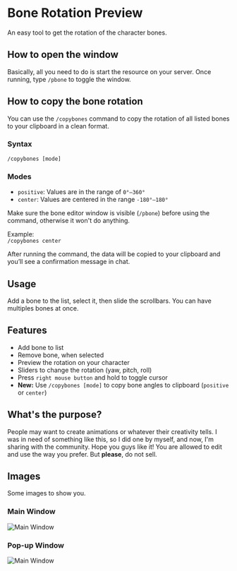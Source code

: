 # Bone Rotation Preview  
An easy tool to get the rotation of the character bones.

## How to open the window  
Basically, all you need to do is start the resource on your server. Once running, type `/pbone` to toggle the window.

## How to copy the bone rotation

You can use the `/copybones` command to copy the rotation of all listed bones to your clipboard in a clean format.

### Syntax
`/copybones [mode]`

### Modes
- `positive`: Values are in the range of `0°–360°`
- `center`: Values are centered in the range `-180°–180°`

Make sure the bone editor window is visible (`/pbone`) before using the command, otherwise it won't do anything.

Example:  
`/copybones center`

After running the command, the data will be copied to your clipboard and you’ll see a confirmation message in chat.

## Usage  
Add a bone to the list, select it, then slide the scrollbars. You can have multiples bones at once.

## Features  
- Add bone to list  
- Remove bone, when selected  
- Preview the rotation on your character  
- Sliders to change the rotation (yaw, pitch, roll)  
- Press `right mouse button` and hold to toggle cursor  
- **New:** Use `/copybones [mode]` to copy bone angles to clipboard (`positive` or `center`)

## What's the purpose?  
People may want to create animations or whatever their creativity tells. I was in need of something like this, so I did one by myself, and now, I'm sharing with the community. Hope you guys like it! You are allowed to edit and use the way you prefer. But **please**, do not sell.

## Images  
Some images to show you.

### Main Window  
![Main Window](https://i.imgur.com/BzDoU9o.png)

### Pop-up Window  
![Main Window](https://i.imgur.com/1xTay90.png)
